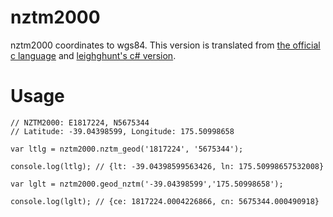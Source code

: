 # nztm2000
nztm2000 coordinates to wgs84. This version is translated from [the official c language](https://www.linz.govt.nz/data/geodetic-services/download-geodetic-software) and [leighghunt's c# version](https://github.com/leighghunt/nztm).

# Usage

```
// NZTM2000: E1817224, N5675344
// Latitude: -39.04398599, Longitude: 175.50998658

var ltlg = nztm2000.nztm_geod('1817224', '5675344');

console.log(ltlg); // {lt: -39.04398599563426, ln: 175.50998657532008}

var lglt = nztm2000.geod_nztm('-39.04398599','175.50998658');

console.log(lglt); // {ce: 1817224.0004226866, cn: 5675344.000490918}
```
